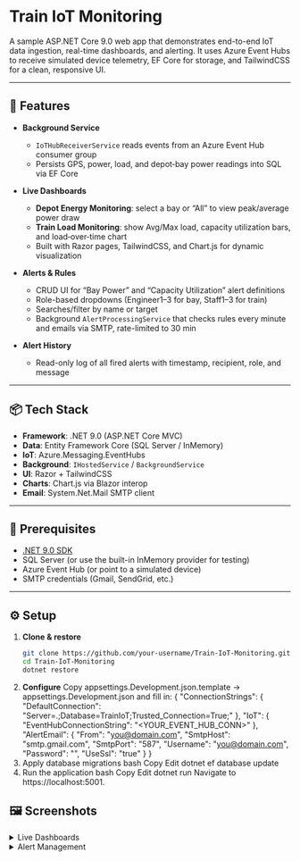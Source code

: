 # Train IoT Monitoring

A sample ASP.NET Core 9.0 web app that demonstrates end-to-end IoT data ingestion, real-time dashboards, and alerting. It uses Azure Event Hubs to receive simulated device telemetry, EF Core for storage, and TailwindCSS for a clean, responsive UI.

---

## 🚀 Features

- **Background Service**  
  - `IoTHubReceiverService` reads events from an Azure Event Hub consumer group  
  - Persists GPS, power, load, and depot‐bay power readings into SQL via EF Core  

- **Live Dashboards**  
  - **Depot Energy Monitoring**: select a bay or “All” to view peak/average power draw  
  - **Train Load Monitoring**: show Avg/Max load, capacity utilization bars, and load‐over‐time chart  
  - Built with Razor pages, TailwindCSS, and Chart.js for dynamic visualization  

- **Alerts & Rules**  
  - CRUD UI for “Bay Power” and “Capacity Utilization” alert definitions  
  - Role-based dropdowns (Engineer1–3 for bay, Staff1–3 for train)  
  - Searches/filter by name or target  
  - Background `AlertProcessingService` that checks rules every minute and emails via SMTP, rate-limited to 30 min  

- **Alert History**  
  - Read-only log of all fired alerts with timestamp, recipient, role, and message  

---

## 📦 Tech Stack

- **Framework**: .NET 9.0 (ASP.NET Core MVC)  
- **Data**: Entity Framework Core (SQL Server / InMemory)  
- **IoT**: Azure.Messaging.EventHubs  
- **Background**: `IHostedService` / `BackgroundService`  
- **UI**: Razor + TailwindCSS  
- **Charts**: Chart.js via Blazor interop  
- **Email**: System.Net.Mail SMTP client  

---

## 🔧 Prerequisites

- [.NET 9.0 SDK](https://dotnet.microsoft.com/download)  
- SQL Server (or use the built-in InMemory provider for testing)  
- Azure Event Hub (or point to a simulated device)  
- SMTP credentials (Gmail, SendGrid, etc.)

---

## ⚙️ Setup

1. **Clone & restore**  
   ```bash
   git clone https://github.com/your-username/Train-IoT-Monitoring.git
   cd Train-IoT-Monitoring
   dotnet restore
2. **Configure**
Copy appsettings.Development.json.template → appsettings.Development.json and fill in:
{
  "ConnectionStrings": {
    "DefaultConnection": "Server=.;Database=TrainIoT;Trusted_Connection=True;"
  },
  "IoT": {
    "EventHubConnectionString": "<YOUR_EVENT_HUB_CONN>"
  },
  "AlertEmail": {
    "From": "you@domain.com",
    "SmtpHost": "smtp.gmail.com",
    "SmtpPort": "587",
    "Username": "you@domain.com",
    "Password": "<your-smtp-pass>",
    "UseSsl": "true"
  }
}
3. Apply database migrations
  bash
  Copy
  Edit
  dotnet ef database update
4. Run the application
    bash
    Copy
    Edit
    dotnet run
    Navigate to https://localhost:5001.
   
## 🖼 Screenshots
<details>
  <summary>Live Dashboards</summary>

  ![Depot Energy Monitoring](docs/img/depot-energy-monitoring.png)
  ![Load Monitoring](docs/img/load-monitoring.png)

</details>

<details>
  <summary>Alert Management</summary>

  ![Manage Alerts – Bay Rules](docs/img/manage-alerts-bay.png)
  ![Manage Alerts – Capacity Rules](docs/img/manage-alerts-capacity.png)

</details>
